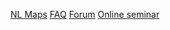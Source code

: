 [NL Maps](https://nlmaps.nl/)
[FAQ](https://www.kadaster.nl/nlmaps)
[Forum](https://pdokforum.geonovum.nl/c/nl-maps)
[Online seminar](https://youtu.be/5olGQwt29aI)
